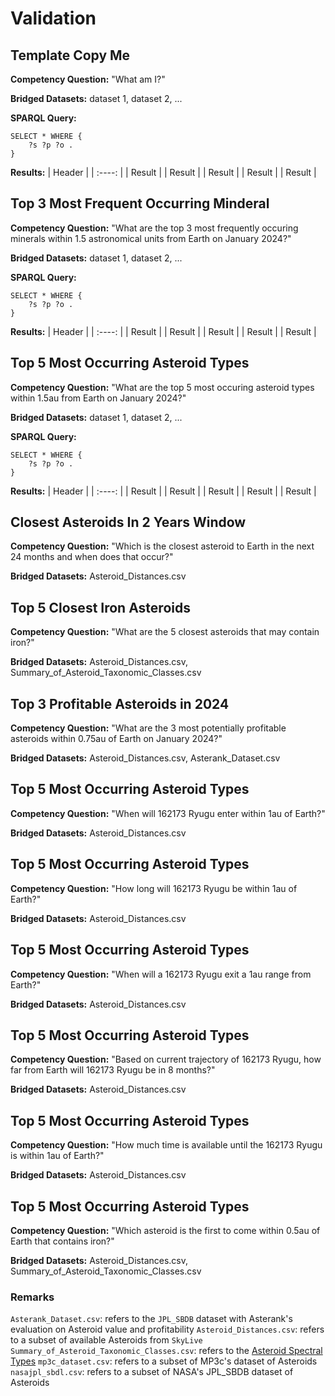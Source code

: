 # Validation

## Template Copy Me
**Competency Question:** "What am I?"

**Bridged Datasets:** dataset 1, dataset 2, ...

**SPARQL Query:**
```
SELECT * WHERE {
	?s ?p ?o .
}
```

**Results:**
| Header |
| :----: |
| Result |
| Result |
| Result |
| Result |
| Result |

## Top 3 Most Frequent Occurring Minderal
**Competency Question:** "What are the top 3 most frequently occuring minerals within 1.5 astronomical units from Earth on January 2024?"

**Bridged Datasets:** dataset 1, dataset 2, ...

**SPARQL Query:**
```
SELECT * WHERE {
	?s ?p ?o .
}
```

**Results:**
| Header |
| :----: |
| Result |
| Result |
| Result |
| Result |
| Result |

## Top 5 Most Occurring Asteroid Types
**Competency Question:** "What are the top 5 most occuring asteroid types within 1.5au from Earth on January 2024?"

**Bridged Datasets:** dataset 1, dataset 2, ...

**SPARQL Query:**
```
SELECT * WHERE {
	?s ?p ?o .
}
```

**Results:**
| Header |
| :----: |
| Result |
| Result |
| Result |
| Result |
| Result |

## Closest Asteroids In 2 Years Window
**Competency Question:** "Which is the closest asteroid to Earth in the next 24 months and when does that occur?"

**Bridged Datasets:** Asteroid_Distances.csv 

## Top 5 Closest Iron Asteroids
**Competency Question:** "What are the 5 closest asteroids that may contain iron?"

**Bridged Datasets:** Asteroid_Distances.csv, Summary_of_Asteroid_Taxonomic_Classes.csv

## Top 3 Profitable Asteroids in 2024
**Competency Question:** "What are the 3 most potentially profitable asteroids within 0.75au of Earth on January 2024?"

**Bridged Datasets:** Asteroid_Distances.csv, Asterank_Dataset.csv

## Top 5 Most Occurring Asteroid Types
**Competency Question:** "When will 162173 Ryugu enter within 1au of Earth?"

**Bridged Datasets:** Asteroid_Distances.csv

## Top 5 Most Occurring Asteroid Types
**Competency Question:** "How long will 162173 Ryugu be within 1au of Earth?"

**Bridged Datasets:** Asteroid_Distances.csv

## Top 5 Most Occurring Asteroid Types
**Competency Question:** "When will a 162173 Ryugu exit a 1au range from Earth?"

**Bridged Datasets:** Asteroid_Distances.csv

## Top 5 Most Occurring Asteroid Types
**Competency Question:** "Based on current trajectory of 162173 Ryugu, how far from Earth will 162173 Ryugu be in 8 months?"

**Bridged Datasets:** Asteroid_Distances.csv

## Top 5 Most Occurring Asteroid Types
**Competency Question:** "How much time is available until the 162173 Ryugu is within 1au of Earth?"

**Bridged Datasets:** Asteroid_Distances.csv

## Top 5 Most Occurring Asteroid Types
**Competency Question:** "Which asteroid is the first to come within 0.5au of Earth that contains iron?"

**Bridged Datasets:** Asteroid_Distances.csv, Summary_of_Asteroid_Taxonomic_Classes.csv

### Remarks
`Asterank_Dataset.csv`:  refers to the `JPL_SBDB` dataset with Asterank's evaluation on Asteroid value and profitability
`Asteroid_Distances.csv`:  refers to a subset of available Asteroids from `SkyLive`
`Summary_of_Asteroid_Taxonomic_Classes.csv`:  refers to the [Asteroid Spectral Types](https://en.wikipedia.org/wiki/Asteroid_spectral_types)
`mp3c_dataset.csv`:  refers to a subset of MP3c's dataset of Asteroids
`nasajpl_sbdl.csv`:  refers to a subset of NASA's JPL_SBDB dataset of Asteroids
